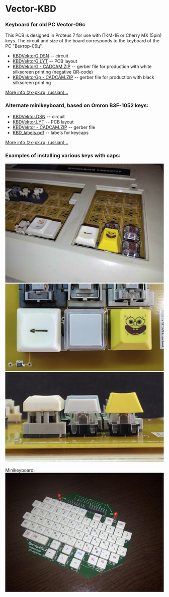 # Vector-KBD
### Keyboard for old PC Vector-06c

This PCB is designed in Proteus 7 for use with ПКМ-1Б or Cherry MX (5pin) keys. The circuit and size of the board corresponds to the keyboard of the PC "Вектор-06ц".

* [KBDVektorG.DSN](https://github.com/ImproverX/Vector-KBD/blob/main/KBDVektorG.DSN) -- circuit<br>
* [KBDVektorG.LYT](https://github.com/ImproverX/Vector-KBD/blob/main/KBDVektorG.LYT) -- PCB layout<br>
* [KBDVektorG - CADCAM.ZIP](https://github.com/ImproverX/Vector-KBD/blob/main/KBDVektorG%20-%20CADCAM.ZIP) -- gerber file for production with white silkscreen printing (negative QR-code)
* [KBDVektorGp - CADCAM.ZIP](https://github.com/ImproverX/Vector-KBD/blob/main/KBDVektorGp%20-%20CADCAM.ZIP) -- gerber file for production with black silkscreen printing

[More info (zx-pk.ru, russian)...](https://zx-pk.ru/threads/34006-replika-platy-gerkonovoj-klaviatury-vektora-(uluchshennaya).html)

### Alternate minikeyboard, based on Omron B3F-1052 keys:<br>
* [KBDVektor.DSN](https://github.com/ImproverX/Vector-KBD/blob/main/mini/KBDVektor.DSN) -- circuit<br>
* [KBDVektor.LYT](https://github.com/ImproverX/Vector-KBD/blob/main/mini/KBDVektor.LYT) -- PCB layout<br>
* [KBDVektor - CADCAM.ZIP](https://github.com/ImproverX/Vector-KBD/blob/main/mini/KBDVektor%20-%20CADCAM.ZIP) -- gerber file
* [KBD_labels.pdf](https://github.com/ImproverX/Vector-KBD/blob/main/mini/KBD_labels.pdf) -- labels for keycaps

[More info (zx-pk.ru, russian)...](https://zx-pk.ru/threads/32280-miniklaviatura-dlya-vektora.html)

### Examples of installing various keys with caps:<br>
![Pict](https://github.com/ImproverX/Vector-KBD/blob/main/Keyboard.jpg)
![Pict2](https://github.com/ImproverX/Vector-KBD/blob/main/Keys_1.jpg)
![Pict3](https://github.com/ImproverX/Vector-KBD/blob/main/Keys_2.jpg)

Minikeyboard:<br>
![Pict](https://github.com/ImproverX/Vector-KBD/blob/main/mini/IMG_20200928_173911%7E.jpg)

